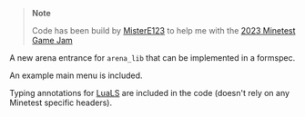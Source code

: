 > **Note**
>
> Code has been build by [MisterE123](https://github.com/MisterE123) to help me with the [2023 Minetest Game Jam](https://jam.minetest.net)

A new arena entrance for `arena_lib` that can be implemented in a formspec.

An example main menu is included.

Typing annotations for [LuaLS](https://luals.github.io) are included in the code (doesn't rely on any Minetest specific headers).
